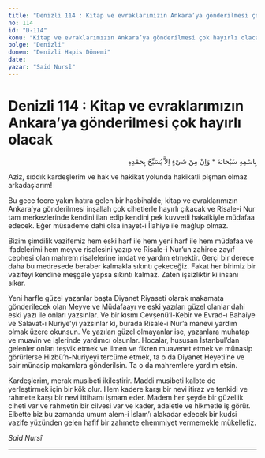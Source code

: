 ```yaml
---
title: "Denizli 114 : Kitap ve evraklarımızın Ankara’ya gönderilmesi çok hayırlı olacak"
no: 114
id: "D-114"
konu: "Kitap ve evraklarımızın Ankara’ya gönderilmesi çok hayırlı olacak"
bolge: "Denizli"
donem: "Denizli Hapis Dönemi"
date: 
yazar: "Said Nursî"
---
```


# Denizli 114 : Kitap ve evraklarımızın Ankara’ya gönderilmesi çok hayırlı olacak

<p class="arabic" dir="rtl" title="Meal: “Subhân Allah’ın adıyla” * “Hiçbir şey yoktur ki O'nu hamd ile tesbih etmesin” [İsrâ 17:44]">بِاسْمِهِ سُبْحَانَهُ * وَاِنْ مِنْ شَىْءٍ اِلاَّ يُسَبِّحُ بِحَمْدِهِ</p>

Aziz, sıddık kardeşlerim ve hak ve hakikat yolunda hakikatli pişman olmaz arkadaşlarım!

Bu gece fecre yakın hatıra gelen bir hasbihalde; kitap ve evraklarımızın Ankara’ya gönderilmesi inşallah çok cihetlerle hayırlı çıkacak ve Risale-i Nur tam merkezlerinde kendini ilan edip kendini pek kuvvetli hakaikiyle müdafaa edecek. Eğer müsademe dahi olsa inayet-i İlahiye ile mağlup olmaz.

Bizim şimdilik vazifemiz hem eski harf ile hem yeni harf ile hem müdafaa ve ifadelerimi hem meyve risalesini yazıp ve Risale-i Nur’un zahirce zayıf cephesi olan mahrem risalelerine imdat ve yardım etmektir. Gerçi bir derece daha bu medresede beraber kalmakla sıkıntı çekeceğiz. Fakat her birimiz bir vazifeyi kendine meşgale yapsa sıkıntı kalmaz. Zaten işsizliktir ki insanı sıkar.

Yeni harfle güzel yazanlar başta Diyanet Riyaseti olarak makamata gönderilecek olan Meyve ve Müdafaayı ve eski yazıları güzel olanlar dahi eski yazı ile onları yazsınlar. Ve bir kısmı Cevşenü’l-Kebir ve Evrad-ı Bahaiye ve Salavat-ı Nuriye’yi yazsınlar ki, burada Risale-i Nur’a manevi yardım olmak üzere okunsun. Ve yazıları güzel olmayanlar ise, yazanlara muhatap ve muavin ve işlerinde yardımcı olsunlar. Hocalar, hususan İstanbul’dan gelenler onları teşvik etmek ve ilmen ve fikren muavenet etmek ve münasip görürlerse Hizbü’n-Nuriyeyi tercüme etmek, ta o da Diyanet Heyeti’ne ve sair münasip makamlara gönderilsin. Ta o da mahremlere yardım etsin.

Kardeşlerim, merak musibeti ikileştirir. Maddi musibeti kalbte de yerleştirmek için bir kök olur. Hem kadere karşı bir nevi itiraz ve tenkidi ve rahmete karşı bir nevi ittihamı işmam eder. Madem her şeyde bir güzellik ciheti var ve rahmetin bir cilvesi var ve kader, adaletle ve hikmetle iş görür. Elbette biz bu zamanda umum alem-i İslam’ı alakadar edecek bir kudsi vazife yüzünden gelen hafif bir zahmete ehemmiyet vermemekle mükellefiz.

*Said Nursî*

***
